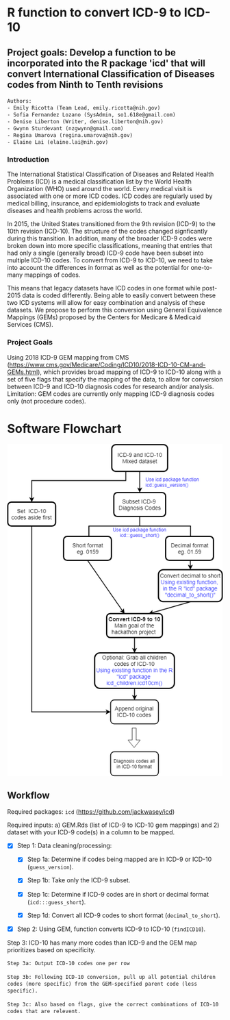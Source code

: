 # R function to convert ICD-9 to ICD-10

## Project goals: Develop a function to be incorporated into the R package 'icd' that will convert International Classification of Diseases codes from Ninth to Tenth revisions

    Authors: 
    - Emily Ricotta (Team Lead, emily.ricotta@nih.gov)
    - Sofia Fernandez Lozano (SysAdmin, so1.618e@gmail.com)
    - Denise Liberton (Writer, denise.liberton@nih.gov)
    - Gwynn Sturdevant (nzgwynn@gmail.com)
    - Regina Umarova (regina.umarova@nih.gov)
    - Elaine Lai (elaine.lai@nih.gov)

### Introduction
The International Statistical Classification of Diseases and Related Health Problems (ICD) is a medical classification list by the World Health Organization (WHO) used around the world. Every medical visit is associated with one or more ICD codes. ICD codes are regularly used by medical billing, insurance, and epidemiologists to track and evaluate diseases and health problems across the world.  

In 2015, the United States transitioned from the 9th revision (ICD-9) to the 10th revision (ICD-10). The structure of the codes changed signficantly during this transition. In addition, many of the broader ICD-9 codes were broken down into more specific classifications, meaning that entries that had only a single (generally broad) ICD-9 code have been subset into multiple ICD-10 codes. To convert from ICD-9 to ICD-10, we need to take into account the differences in format as well as the potential for one-to-many mappings of codes.

This means that legacy datasets have ICD codes in one format while post-2015 data is coded differently. Being able to easily convert between these two ICD systems will allow for easy combination and analysis of these datasets. We propose to perform this conversion using General Equivalence Mappings (GEMs) proposed by the Centers for Medicare & Medicaid Services (CMS).

### Project Goals
Using 2018 ICD-9 GEM mapping from CMS (https://www.cms.gov/Medicare/Coding/ICD10/2018-ICD-10-CM-and-GEMs.html), which provides broad mapping of ICD-9 to ICD-10 along with a set of five flags that specify the mapping of the data, to allow for conversion between ICD-9 and ICD-10 diagnosis codes for research and/or analysis. Limitation: GEM codes are currently only mapping ICD-9 diagnosis codes only (not procedure codes).

# Software Flowchart
![Flowchart](https://github.com/NCBI-Hackathons/Design-of-ICD-9-to-10-conversion-function-for-the-R-package-icd/blob/master/Updated_Flowchart.png "Flowchart")

## Workflow 
Required packages: ```icd``` (https://github.com/jackwasey/icd)

Required inputs: a) GEM.Rds (list of ICD-9 to ICD-10 gem mappings) and 2) dataset with your ICD-9 code(s) in a column to be mapped.

- [x] Step 1: Data cleaning/processing:

    - [x] Step 1a: Determine if codes being mapped are in ICD-9 or ICD-10 (```guess_version```). 
    
    - [x] Step 1b: Take only the ICD-9 subset.

    - [x] Step 1c: Determine if ICD-9 codes are in short or decimal format (```icd:::guess_short```).

    - [x] Step 1d: Convert all ICD-9 codes to short format (```decimal_to_short```).

- [x] Step 2: Using GEM, function converts ICD-9 to ICD-10 (```findICD10```). 

Step 3: ICD-10 has many more codes than ICD-9 and the GEM map prioritizes based on specificity. 

    Step 3a: Output ICD-10 codes one per row
    
    Step 3b: Following ICD-10 conversion, pull up all potential children codes (more specific) from the GEM-specified parent code (less specific). 

    Step 3c: Also based on flags, give the correct combinations of ICD-10 codes that are relevent.

